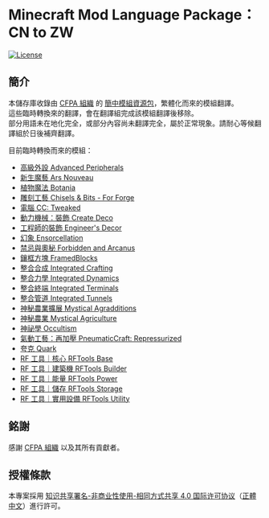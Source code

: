 # Minecraft Mod Language Package：CN to ZW

[![License][license_badge]][license]

## **簡介**

本儲存庫收錄由 [CFPA 組織][cfpa] 的 [簡中模組資源包][MMLP]，繁體化而來的模組翻譯。<br>
這些臨時轉換來的翻譯，會在翻譯組完成該模組翻譯後移除。<br>
部分用語未在地化完全，或部分內容尚未翻譯完全，屬於正常現象。請耐心等候翻譯組於日後補齊翻譯。<br>

目前臨時轉換而來的模組：<br>

* [高級外設 Advanced Peripherals][advancedperipherals]
* [新生魔藝 Ars Nouveau][ars_nouveau]
* [植物魔法 Botania][botania]
* [雕刻工藝 Chisels & Bits - For Forge][chiselsandbits]
* [電腦 CC: Tweaked][computercraft]
* [動力機械：裝飾 Create Deco][createdeco]
* [工程師的裝飾 Engineer's Decor][engineersdecor]
* [幻象 Ensorcellation][ensorcellation]
* [禁忌與奧秘 Forbidden and Arcanus][forbidden_arcanus]
* [鑲框方塊 FramedBlocks][framedblocks]
* [整合合成 Integrated Crafting][integratedcrafting]
* [整合力學 Integrated Dynamics][integrateddynamics]
* [整合終端 Integrated Terminals][integratedterminals]
* [整合管道 Integrated Tunnels][integratedtunnels]
* [神秘農業擴展 Mystical Agradditions][mysticalagradditions]
* [神秘農業 Mystical Agriculture][mysticalagriculture]
* [神祕學 Occultism][occultism]
* [氣動工藝：再加壓 PneumaticCraft: Repressurized][pneumaticcraft]
* [夸克 Quark][quark]
* [RF 工具｜核心 RFTools Base][rftoolsbase]
* [RF 工具｜建築機 RFTools Builder][rftoolsbuilder]
* [RF 工具｜能量 RFTools Power][rftoolspower]
* [RF 工具｜儲存 RFTools Storage][rftoolsstorage]
* [RF 工具｜實用設備 RFTools Utility][rftoolsutility]

## **銘謝**

感謝 [CFPA 組織][cfpa] 以及其所有貢獻者。

## **授權條款**

本專案採用 [知识共享署名-非商业性使用-相同方式共享 4.0 国际许可协议][license]（[正體中文]）進行許可。

<!-- Badges -->
[license_badge]: https://img.shields.io/badge/License-CC%20BY--NC--SA%204.0-orange?style=for-the-badge

<!-- Links -->
[cfpa]: https://github.com/CFPAOrg
[mmlp]: https://github.com/CFPAOrg/Minecraft-Mod-Language-Package
[advancedperipherals]: https://www.curseforge.com/minecraft/mc-mods/advanced-peripherals
[ars_nouveau]: https://www.curseforge.com/minecraft/mc-mods/ars-nouveau
[botania]: https://www.curseforge.com/minecraft/mc-mods/botania
[chiselsandbits]: https://www.curseforge.com/minecraft/mc-mods/chisels-bits
[computercraft]: https://www.curseforge.com/minecraft/mc-mods/cc-tweaked
[createdeco]: https://www.curseforge.com/minecraft/mc-mods/create-deco
[engineersdecor]: https://www.curseforge.com/minecraft/mc-mods/engineers-decor
[ensorcellation]: https://www.curseforge.com/minecraft/mc-mods/ensorcellation
[forbidden_arcanus]: https://www.curseforge.com/minecraft/mc-mods/forbidden-arcanus
[framedblocks]: https://www.curseforge.com/minecraft/mc-mods/framedblocks
[integratedcrafting]: https://www.curseforge.com/minecraft/mc-mods/integrated-crafting
[integrateddynamics]: https://www.curseforge.com/minecraft/mc-mods/integrated-dynamics
[integratedterminals]: https://www.curseforge.com/minecraft/mc-mods/integrated-terminals
[integratedtunnels]: https://www.curseforge.com/minecraft/mc-mods/integrated-tunnels
[mysticalagradditions]: https://www.curseforge.com/minecraft/mc-mods/mystical-agradditions
[mysticalagriculture]: https://www.curseforge.com/minecraft/mc-mods/mystical-agriculture
[occultism]: https://www.curseforge.com/minecraft/mc-mods/occultism
[pneumaticcraft]: https://www.curseforge.com/minecraft/mc-mods/pneumaticcraft-repressurized
[quark]: https://www.curseforge.com/minecraft/mc-mods/quark
[rftoolsbase]: https://www.curseforge.com/minecraft/mc-mods/rftools-base
[rftoolsbuilder]: https://www.curseforge.com/minecraft/mc-mods/rftools-builder
[rftoolspower]: https://www.curseforge.com/minecraft/mc-mods/rftools-power
[rftoolsstorage]: https://www.curseforge.com/minecraft/mc-mods/rftools-storage
[rftoolsutility]: https://www.curseforge.com/minecraft/mc-mods/rftools-utility
[license]: LICENSE
[正體中文]: https://creativecommons.org/licenses/by-nc-sa/4.0/deed.zh_TW
